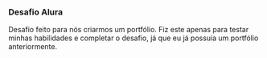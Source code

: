 ### Desafio Alura
Desafio feito para nós criarmos um portfólio. Fiz este apenas para testar minhas habilidades e completar o desafio, já que eu já possuía um portfólio anteriormente.
